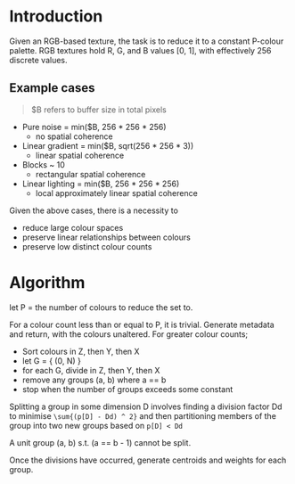 
# Introduction

Given an RGB-based texture, the task is to reduce it to a constant P-colour palette.
RGB textures hold R, G, and B values [0, 1], with effectively 256 discrete values.

## Example cases

> $B refers to buffer size in total pixels

* Pure noise      = min($B, 256 * 256 * 256)
	- no spatial coherence
* Linear gradient = min($B, sqrt(256 * 256 * 3))
	- linear spatial coherence
* Blocks          ~ 10
	- rectangular spatial coherence
* Linear lighting = min($B, 256 * 256 * 256)
	- local approximately linear spatial coherence

Given the above cases, there is a necessity to
* reduce large colour spaces
* preserve linear relationships between colours
* preserve low distinct colour counts

# Algorithm

let P = the number of colours to reduce the set to.

For a colour count less than or equal to P, it is trivial.
Generate metadata and return, with the colours unaltered.
For greater colour counts;
* Sort colours in Z, then Y, then X
* let G = { (0, N) }
* for each G, divide in Z, then Y, then X
* remove any groups (a, b) where a == b
* stop when the number of groups exceeds some constant

Splitting a group in some dimension D involves finding a division factor Dd
to minimise `\sum{(p[D] - Dd) ^ 2}` and then partitioning members of the group
into two new groups based on `p[D] < Dd`

A unit group (a, b) s.t. (a == b - 1) cannot be split.

Once the divisions have occurred, generate centroids and weights for each group.
